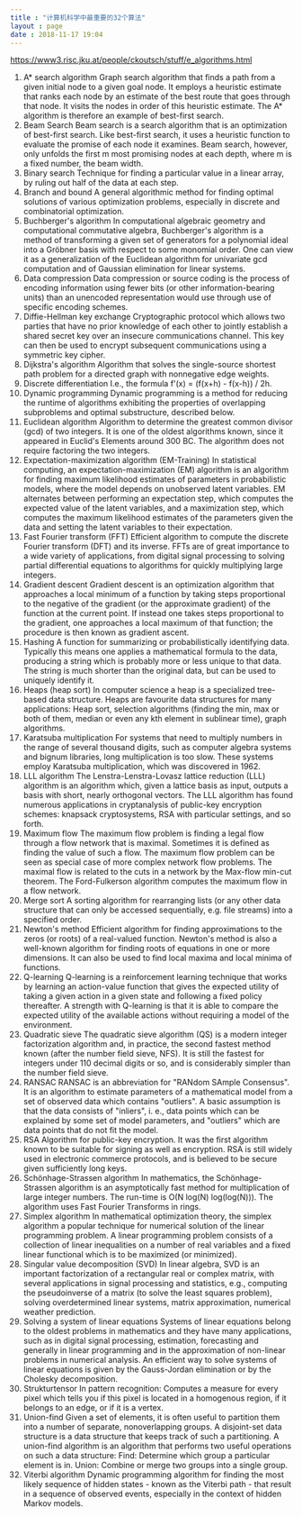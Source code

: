 ```yaml
---
title : "计算机科学中最重要的32个算法"
layout : page
date : 2018-11-17 19:04
---
```




https://www3.risc.jku.at/people/ckoutsch/stuff/e_algorithms.html

1. A* search algorithm 
   Graph search algorithm that finds a path from a given initial node to a given goal node. It employs a heuristic estimate that ranks each node by an estimate of the best route that goes through that node. It visits the nodes in order of this heuristic estimate. The A* algorithm is therefore an example of best-first search.
2. Beam Search 
   Beam search is a search algorithm that is an optimization of best-first search. Like best-first search, it uses a heuristic function to evaluate the promise of each node it examines. Beam search, however, only unfolds the first m most promising nodes at each depth, where m is a fixed number, the beam width.
3. Binary search 
   Technique for finding a particular value in a linear array, by ruling out half of the data at each step.
4. Branch and bound 
   A general algorithmic method for finding optimal solutions of various optimization problems, especially in discrete and combinatorial optimization.
5. Buchberger's algorithm 
   In computational algebraic geometry and computational commutative algebra, Buchberger's algorithm is a method of transforming a given set of generators for a polynomial ideal into a Gröbner basis with respect to some monomial order. One can view it as a generalization of the Euclidean algorithm for univariate gcd computation and of Gaussian elimination for linear systems.
6. Data compression 
   Data compression or source coding is the process of encoding information using fewer bits (or other information-bearing units) than an unencoded representation would use through use of specific encoding schemes.
7. Diffie-Hellman key exchange 
   Cryptographic protocol which allows two parties that have no prior knowledge of each other to jointly establish a shared secret key over an insecure communications channel. This key can then be used to encrypt subsequent communications using a symmetric key cipher.
8. Dijkstra's algorithm 
   Algorithm that solves the single-source shortest path problem for a directed graph with nonnegative edge weights.
9. Discrete differentiation 
   I.e., the formula f'(x) = (f(x+h) - f(x-h)) / 2h.
10. Dynamic programming 
    Dynamic programming is a method for reducing the runtime of algorithms exhibiting the properties of overlapping subproblems and optimal substructure, described below.
11. Euclidean algorithm 
    Algorithm to determine the greatest common divisor (gcd) of two integers. It is one of the oldest algorithms known, since it appeared in Euclid's Elements around 300 BC. The algorithm does not require factoring the two integers.
12. Expectation-maximization algorithm (EM-Training)
    In statistical computing, an expectation-maximization (EM) algorithm is an algorithm for finding maximum likelihood estimates of parameters in probabilistic models, where the model depends on unobserved latent variables. EM alternates between performing an expectation step, which computes the expected value of the latent variables, and a maximization step, which computes the maximum likelihood estimates of the parameters given the data and setting the latent variables to their expectation.
13. Fast Fourier transform (FFT) 
    Efficient algorithm to compute the discrete Fourier transform (DFT) and its inverse. FFTs are of great importance to a wide variety of applications, from digital signal processing to solving partial differential equations to algorithms for quickly multiplying large integers.
14. Gradient descent 
    Gradient descent is an optimization algorithm that approaches a local minimum of a function by taking steps proportional to the negative of the gradient (or the approximate gradient) of the function at the current point. If instead one takes steps proportional to the gradient, one approaches a local maximum of that function; the procedure is then known as gradient ascent.
15. Hashing 
    A function for summarizing or probabilistically identifying data. Typically this means one applies a mathematical formula to the data, producing a string which is probably more or less unique to that data. The string is much shorter than the original data, but can be used to uniquely identify it.
16. Heaps (heap sort) 
    In computer science a heap is a specialized tree-based data structure. Heaps are favourite data structures for many applications: Heap sort, selection algorithms (finding the min, max or both of them, median or even any kth element in sublinear time), graph algorithms.
17. Karatsuba multiplication 
    For systems that need to multiply numbers in the range of several thousand digits, such as computer algebra systems and bignum libraries, long multiplication is too slow. These systems employ Karatsuba multiplication, which was discovered in 1962.
18. LLL algorithm 
    The Lenstra-Lenstra-Lovasz lattice reduction (LLL) algorithm is an algorithm which, given a lattice basis as input, outputs a basis with short, nearly orthogonal vectors. The LLL algorithm has found numerous applications in cryptanalysis of public-key encryption schemes: knapsack cryptosystems, RSA with particular settings, and so forth.
19. Maximum flow 
    The maximum flow problem is finding a legal flow through a flow network that is maximal. Sometimes it is defined as finding the value of such a flow. The maximum flow problem can be seen as special case of more complex network flow problems. The maximal flow is related to the cuts in a network by the Max-flow min-cut theorem. The Ford-Fulkerson algorithm computes the maximum flow in a flow network.
20. Merge sort 
    A sorting algorithm for rearranging lists (or any other data structure that can only be accessed sequentially, e.g. file streams) into a specified order.
21. Newton's method 
    Efficient algorithm for finding approximations to the zeros (or roots) of a real-valued function. Newton's method is also a well-known algorithm for finding roots of equations in one or more dimensions. It can also be used to find local maxima and local minima of functions.
22. Q-learning 
    Q-learning is a reinforcement learning technique that works by learning an action-value function that gives the expected utility of taking a given action in a given state and following a fixed policy thereafter. A strength with Q-learning is that it is able to compare the expected utility of the available actions without requiring a model of the environment.
23. Quadratic sieve 
    The quadratic sieve algorithm (QS) is a modern integer factorization algorithm and, in practice, the second fastest method known (after the number field sieve, NFS). It is still the fastest for integers under 110 decimal digits or so, and is considerably simpler than the number field sieve.
24. RANSAC 
    RANSAC is an abbreviation for "RANdom SAmple Consensus". It is an algorithm to estimate parameters of a mathematical model from a set of observed data which contains "outliers". A basic assumption is that the data consists of "inliers", i. e., data points which can be explained by some set of model parameters, and "outliers" which are data points that do not fit the model.
25. RSA 
    Algorithm for public-key encryption. It was the first algorithm known to be suitable for signing as well as encryption. RSA is still widely used in electronic commerce protocols, and is believed to be secure given sufficiently long keys.
26. Schönhage-Strassen algorithm 
    In mathematics, the Schönhage-Strassen algorithm is an asymptotically fast method for multiplication of large integer numbers. The run-time is O(N log(N) log(log(N))). The algorithm uses Fast Fourier Transforms in rings.
27. Simplex algorithm 
    In mathematical optimization theory, the simplex algorithm a popular technique for numerical solution of the linear programming problem. A linear programming problem consists of a collection of linear inequalities on a number of real variables and a fixed linear functional which is to be maximized (or minimized).
28. Singular value decomposition (SVD) 
    In linear algebra, SVD is an important factorization of a rectangular real or complex matrix, with several applications in signal processing and statistics, e.g., computing the pseudoinverse of a matrix (to solve the least squares problem), solving overdetermined linear systems, matrix approximation, numerical weather prediction.
29. Solving a system of linear equations 
    Systems of linear equations belong to the oldest problems in mathematics and they have many applications, such as in digital signal processing, estimation, forecasting and generally in linear programming and in the approximation of non-linear problems in numerical analysis. An efficient way to solve systems of linear equations is given by the Gauss-Jordan elimination or by the Cholesky decomposition.
30. Strukturtensor 
    In pattern recognition: Computes a measure for every pixel which tells you if this pixel is located in a homogenous region, if it belongs to an edge, or if it is a vertex.
31. Union-find 
    Given a set of elements, it is often useful to partition them into a number of separate, nonoverlapping groups. A disjoint-set data structure is a data structure that keeps track of such a partitioning. A union-find algorithm is an algorithm that performs two useful operations on such a data structure: 
    Find: Determine which group a particular element is in. 
    Union: Combine or merge two groups into a single group.
32. Viterbi algorithm 
    Dynamic programming algorithm for finding the most likely sequence of hidden states - known as the Viterbi path - that result in a sequence of observed events, especially in the context of hidden Markov models.